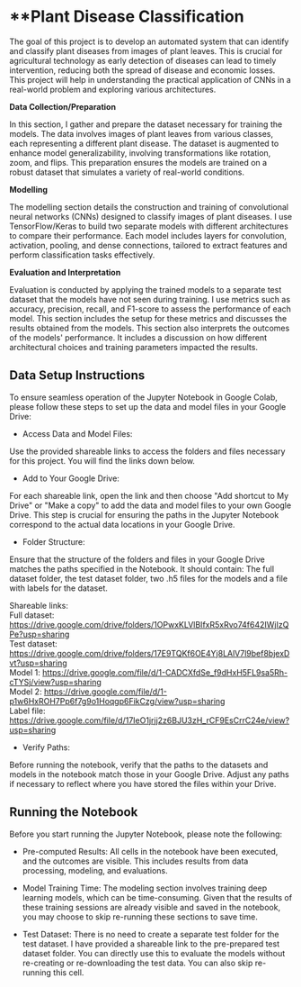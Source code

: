 # **Plant Disease Classification

The goal of this project is to develop an automated system that can identify and classify plant diseases from images of plant leaves. This is crucial for agricultural technology as early detection of diseases can lead to timely intervention, reducing both the spread of disease and economic losses. This project will help in understanding the practical application of CNNs in a real-world problem and exploring various architectures.

**Data Collection/Preparation**

In this section, I gather and prepare the dataset necessary for training the models. The data involves images of plant leaves from various classes, each representing a different plant disease. The dataset is augmented to enhance model generalizability, involving transformations like rotation, zoom, and flips. This preparation ensures the models are trained on a robust dataset that simulates a variety of real-world conditions.

**Modelling**

The modelling section details the construction and training of convolutional neural networks (CNNs) designed to classify images of plant diseases. I use TensorFlow/Keras to build two separate models with different architectures to compare their performance. Each model includes layers for convolution, activation, pooling, and dense connections, tailored to extract features and perform classification tasks effectively.

**Evaluation and Interpretation**

Evaluation is conducted by applying the trained models to a separate test dataset that the models have not seen during training. I use metrics such as accuracy, precision, recall, and F1-score to assess the performance of each model. This section includes the setup for these metrics and discusses the results obtained from the models. This section also interprets the outcomes of the models' performance. It includes a discussion on how different architectural choices and training parameters impacted the results. 


## **Data Setup Instructions**

To ensure seamless operation of the Jupyter Notebook in Google Colab, please follow these steps to set up the data and model files in your Google Drive:

- Access Data and Model Files:

Use the provided shareable links to access the folders and files necessary for this project. You will find the links down below.

- Add to Your Google Drive:

For each shareable link, open the link and then choose "Add shortcut to My Drive" or "Make a copy" to add the data and model files to your own Google Drive. This step is crucial for ensuring the paths in the Jupyter Notebook correspond to the actual data locations in your Google Drive.

- Folder Structure:

Ensure that the structure of the folders and files in your Google Drive matches the paths specified in the Notebook. It should contain: The full dataset folder, the test dataset folder, two .h5 files for the models and a file with labels for the dataset.

Shareable links:  
Full dataset: https://drive.google.com/drive/folders/1OPwxKLVlBIfxR5xRvo74f642IWjIzQPe?usp=sharing  
Test dataset: https://drive.google.com/drive/folders/17E9TQKf6OE4Yj8LAlV7l9bef8bjexDvt?usp=sharing  
Model 1: https://drive.google.com/file/d/1-CADCXfdSe_f9dHxH5FL9sa5Rh-cTYSj/view?usp=sharing  
Model 2: https://drive.google.com/file/d/1-p1w6HxROH7Pp6f7g9o1Hoqgp6FikCzg/view?usp=sharing  
Label file: https://drive.google.com/file/d/17IeO1jrjj2z6BJU3zH_rCF9EsCrrC24e/view?usp=sharing  


- Verify Paths:

Before running the notebook, verify that the paths to the datasets and models in the notebook match those in your Google Drive. Adjust any paths if necessary to reflect where you have stored the files within your Drive.

## **Running the Notebook**

Before you start running the Jupyter Notebook, please note the following:

- Pre-computed Results:
All cells in the notebook have been executed, and the outcomes are visible. This includes results from data processing, modeling, and evaluations.

- Model Training Time:
The modeling section involves training deep learning models, which can be time-consuming. Given that the results of these training sessions are already visible and saved in the notebook, you may choose to skip re-running these sections to save time.

- Test Dataset:
There is no need to create a separate test folder for the test dataset. I have provided a shareable link to the pre-prepared test dataset folder. You can directly use this to evaluate the models without re-creating or re-downloading the test data. You can also skip re-running this cell.

